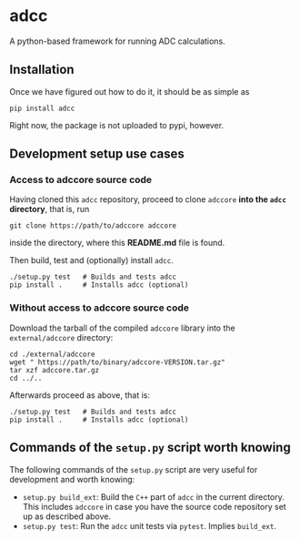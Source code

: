 # adcc
A python-based framework for running ADC calculations.

## Installation
Once we have figured out how to do it, it should be as simple as
```
pip install adcc
```
Right now, the package is not uploaded to pypi, however.


## Development setup use cases
### Access to adccore source code
Having cloned this `adcc` repository,
proceed to clone `adccore` **into the `adcc` directory**,
that is, run
```
git clone https://path/to/adccore adccore
```
inside the directory, where this **README.md** file is found.

Then build, test and (optionally) install `adcc`.
```
./setup.py test   # Builds and tests adcc
pip install .     # Installs adcc (optional)
```

### Without access to adccore source code
Download the tarball of the compiled `adccore` library
into the `external/adccore` directory:
```
cd ./external/adccore
wget " https://path/to/binary/adccore-VERSION.tar.gz"
tar xzf adccore.tar.gz
cd ../..
```

Afterwards proceed as above, that is:
```
./setup.py test   # Builds and tests adcc
pip install .     # Installs adcc (optional)
```

## Commands of the `setup.py` script worth knowing
The following commands of the `setup.py` script are very useful
for development and worth knowing:

- `setup.py build_ext`: Build the `C++` part of `adcc` in the current directory.
  This includes `adccore` in case you have the source code repository set up as
  described above.
- `setup.py test`: Run the `adcc` unit tests via `pytest`. Implies `build_ext`.
